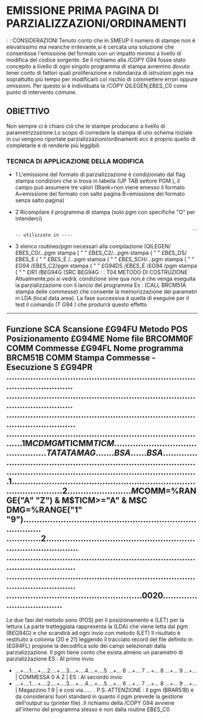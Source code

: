 # EMISSIONE PRIMA PAGINA DI PARZIALIZZAZIONI/ORDINAMENTI
 :  : CONSIDERAZIONI
Tenuto conto che in SMEUP il numero di stampe non è elevatissimo ma neanche irrilevante,si è cercata
una soluzione che consentisse l'emissione del formato con un impatto minimo a livello di modifica
del codice sorgente.
Se il richiamo alla /COPY G94 fosse stato concepito a livello di ogni singolo programma di stampa
avremmo dovuto tener conto di fattori quali proliferazione e ridondanza di istruzioni pgm ma soprattutto
più tempo per modificarli col rischio di commettere errori oppure omissioni.
Per questo si è individuata la /COPY QILEGEN,£B£S_C0 come punto di intervento comune.
## OBIETTIVO
Non sempre ci è chiaro ciò che le stampe producano a livello di parametrizzazione.Lo scopo di
corredare la stampa di uno schema iniziale in cui vengono riportate parzializzazioni/ordinamenti ecc
 è proprio quello di completarle e di renderle più leggibili.
### TECNICA DI APPLICAZIONE DELLA MODIFICA
  -  1 L'emissione del formato di parzializzazione è condizionato dal flag stampa condizioni che
       si trova in tabella (UP TAB settore PGM ), il campo può assumere tre valori
       (Blank=non viene emesso il formato A=emissione del formato con salto pagina B=emissione del
       formato senza salto pagina)

  -  2 Ricompilare  il programma di stampa (solo pgm con specifiche "O" per intenderci)

                                                                          ---- utilizzato in ----
  -  3 elenco routines/pgm necessari alla compilazione  (QILEGEN/ £B£S_C0/...pgm stampa
                                                        ( "  "    £B£S_C2/...pgm stampa
                                                        ( "  "    £B£S_DS/£B£S_E
                                                        ( "  "    £B£S_E /...pgm stampa
                                                        ( "  "   £B£S_SCH/...pgm stampa
                                                        ( "  "    £G94   /£B£S_C2/pgm stampa
                                                        ( "  "    £G94DS /£B£S_E /£G94 /pgm stampa
                                                        ( "  "    £IR1   /B£G94G
                                                        (SRC      B£G94G
 :  : T04 METODO DI COSTRUZIONE
Attualmente,poi si vedrà,
condizione sine qua non,è che venga eseguita la parzializzazione con il lancio del programma
Es :  (CALL BRCM51A  stampa delle commesse) che consente la memorizzazione dei parametri in
LDA (local data area).
La fase successiva è quella di eseguire per il test il comando (T G94 ) che produrrà questo effetto
---------------------------------------------------------------------------------------------------
Funzione        SCA          Scansione                                                  £G94FU
Metodo          POS         Posizionamento                                              £G94ME
Nome file       BRCOMM0F   COMM Commesse                                                £G94FL
Nome programma  BRCM51B    COMM Stampa Commesse - Esecuzione S                          £G94PR
................................................................................................
................................................................................................
.................................................................................................
.............................................................................1M$CDMGM$TICMM$TICM
..............................................TATATAMAG.......BSA......BSA.......................
.................................................................................................
....................................1............................................................
..............................2........................M$COMM=%RANGE("A" "Z") & M$TICM>="A" & M$C
DMG=%RANGE("1" "9")..............................................................................
.............2...................................................................................
.................................................................................................
.................................................................................................
...................................................0020..................................
------------------------------------------------------------------------------------------
Le due fasi  del metodo sono (POS) per il posizionamento e (LET) per la lettura
La parte tratteggiata rappresenta la (LDA) che viene letta dal pgm (B£G94G) e che scandirà ad ogni
invio con metodo (LET)
Il risultato è restituito a colonna (20 e 21) leggendo il tracciato record del file definito in
(£G94FL) propone la decodifica solo dei campi selezionati dalla parzializzazione.
Il pgm tiene conto che esista almeno un parametro di parzializzazione
ES :  Al primo invio
- ...+....1....+....2....+....3....+....4....+....5  ...+... 6 ...+... 7 ...+... 8 ...+... 9 ...+...
                           |  COMMESSA             0                  A
                    Z                         |
ES :  Al secondo invio
- ...+....1....+....2....+....3....+....4....+....5  ...+... 6 ...+... 7 ...+... 8 ...+... 9 ...+...
                           |  Magazzino                               1
                    9                         |
e così via......
.
P.S.
ATTENZIONE  : 
Il pgm (BRAR51B) è da considerarsi fuori standard in quanto il pgm prevede la gestione dell'output
su (printer file) .Il richiamo della /COPY G94 avviene all'interno del programma stesso e non
dalla routine £B£S_C0
